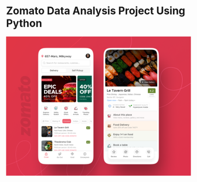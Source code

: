 # Zomato Data Analysis Project Using Python

![](https://github.com/dainik-ui/Zomato_python/blob/main/zomato-app.png)
